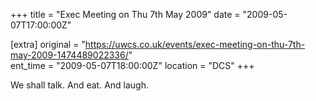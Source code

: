 +++
title = "Exec Meeting on Thu 7th May 2009"
date = "2009-05-07T17:00:00Z"

[extra]
original = "https://uwcs.co.uk/events/exec-meeting-on-thu-7th-may-2009-1474489022336/"    
ent_time = "2009-05-07T18:00:00Z"
location = "DCS"
+++

We shall talk. And eat. And laugh.

